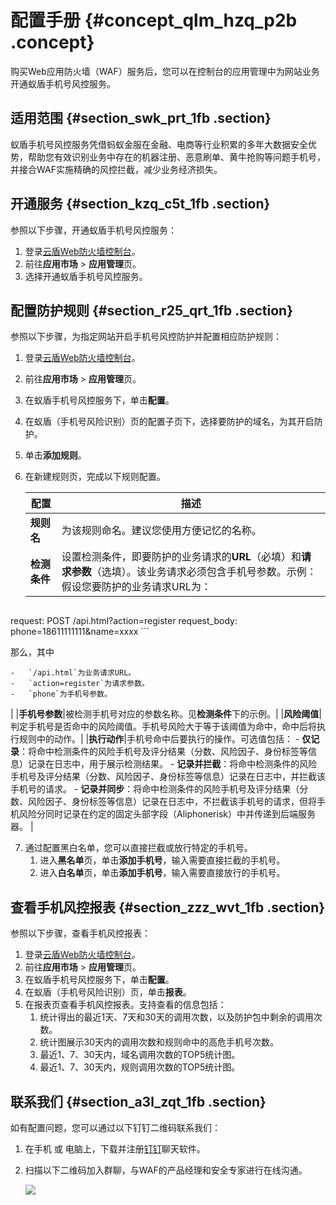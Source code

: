 # 配置手册 {#concept_qlm_hzq_p2b .concept}

购买Web应用防火墙（WAF）服务后，您可以在控制台的应用管理中为网站业务开通蚁盾手机号风控服务。

## 适用范围 {#section_swk_prt_1fb .section}

蚁盾手机号风控服务凭借蚂蚁金服在金融、电商等行业积累的多年大数据安全优势，帮助您有效识别业务中存在的机器注册、恶意刷单、黄牛抢购等问题手机号，并接合WAF实施精确的风控拦截，减少业务经济损失。

## 开通服务 {#section_kzq_c5t_1fb .section}

参照以下步骤，开通蚁盾手机号风控服务：

1.  登录[云盾Web防火墙控制台](https://yundun.console.aliyun.com/?p=waf)。
2.  前往**应用市场** \> **应用管理**页。
3.  选择开通蚁盾手机号风控服务。

## 配置防护规则 {#section_r25_qrt_1fb .section}

参照以下步骤，为指定网站开启手机号风控防护并配置相应防护规则：

1.  登录[云盾Web防火墙控制台](https://yundun.console.aliyun.com/?p=waf)。
2.  前往**应用市场** \> **应用管理**页。
3.  在蚁盾手机号风控服务下，单击**配置**。
4.  在蚁盾（手机号风险识别）页的配置子页下，选择要防护的域名，为其开启防护。
5.  单击**添加规则**。
6.  在新建规则页，完成以下规则配置。

    |配置|描述|
    |--|--|
    |**规则名**|为该规则命名。建议您使用方便记忆的名称。|
    |**检测条件**|设置检测条件，即要防护的业务请求的**URL**（必填）和**请求参数**（选填）。该业务请求必须包含手机号参数。示例：假设您要防护的业务请求URL为：

    ```
request: POST /api.html?action=register
request_body: phone=18611111111&name=xxxx
    ```

那么，其中

    -   `/api.html`为业务请求URL。
    -   `action=register`为请求参数。
    -   `phone`为手机号参数。
|
    |**手机号参数**|被检测手机号对应的参数名称。见**检测条件**下的示例。|
    |**风险阈值**|判定手机号是否命中的风险阈值。手机号风险大于等于该阈值为命中，命中后将执行规则中的动作。|
    |**执行动作**|手机号命中后要执行的操作。可选值包括：    -   **仅记录**：将命中检测条件的风险手机号及评分结果（分数、风险因子、身份标签等信息）记录在日志中，用于展示检测结果。
    -   **记录并拦截**：将命中检测条件的风险手机号及评分结果（分数、风险因子、身份标签等信息）记录在日志中，并拦截该手机号的请求。
    -   **记录并同步**：将命中检测条件的风险手机号及评分结果（分数、风险因子、身份标签等信息）记录在日志中，不拦截该手机号的请求，但将手机风险分同时记录在约定的固定头部字段（Aliphonerisk）中并传递到后端服务器。
|

7.  通过配置黑白名单，您可以直接拦截或放行特定的手机号。
    1.  进入**黑名单**页，单击**添加手机号**，输入需要直接拦截的手机号。
    2.  进入**白名单**页，单击**添加手机号**，输入需要直接放行的手机号。

## 查看手机风控报表 {#section_zzz_wvt_1fb .section}

参照以下步骤，查看手机风控报表：

1.  登录[云盾Web防火墙控制台](https://yundun.console.aliyun.com/?p=waf)。
2.  前往**应用市场** \> **应用管理**页。
3.  在蚁盾手机号风控服务下，单击**配置**。
4.  在蚁盾（手机号风险识别）页，单击**报表**。
5.  在报表页查看手机风控报表。支持查看的信息包括：
    1.  统计得出的最近1天、7天和30天的调用次数，以及防护包中剩余的调用次数。
    2.  统计图展示30天内的调用次数和规则命中的高危手机号次数。
    3.  最近1、7、30天内，域名调用次数的TOP5统计图。
    4.  最近1、7、30天内，规则调用次数的TOP5统计图。

## 联系我们 {#section_a3l_zqt_1fb .section}

如有配置问题，您可以通过以下钉钉二维码联系我们：

1.  在手机 或 电脑上，下载并注册[钉钉](http://www.dingtalk.com/index-b.html#download_block)聊天软件。
2.  扫描以下二维码加入群聊，与WAF的产品经理和安全专家进行在线沟通。

    ![](http://static-aliyun-doc.oss-cn-hangzhou.aliyuncs.com/assets/img/15582/15361676667891_zh-CN.jpg)


